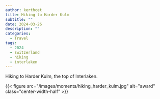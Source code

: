 ```yaml
---
author: kerthcet
title: Hiking to Harder Kulm
subtitle: ""
date: 2024-03-26
description: ""
categories:
  - Travel
tags:
  - 2024
  - switzerland
  - hiking
  - interlaken
---
```


Hiking to Harder Kulm, the top of Interlaken.

{{< figure src="/images/moments/hiking_harder_kulm.jpg" alt="award" class="center-width-half" >}}
